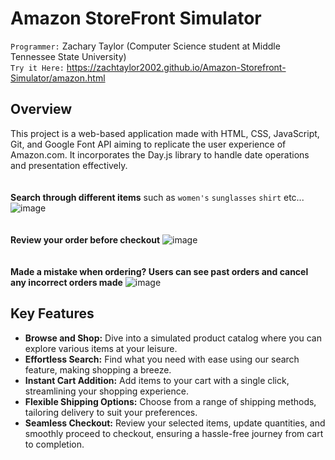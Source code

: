 # Amazon StoreFront Simulator

`Programmer:` Zachary Taylor (Computer Science student at Middle Tennessee State University) <br>
`Try it Here:` https://zachtaylor2002.github.io/Amazon-Storefront-Simulator/amazon.html

## Overview

This project is a web-based application made with HTML, CSS, JavaScript, Git, and Google Font API aiming to replicate the user experience of Amazon.com. It incorporates the Day.js library to handle date operations and presentation effectively.
<br>
<br>
<br>
**Search through different items** such as `women's` `sunglasses` `shirt` etc...
![image](https://github.com/ZachTaylor2002/Amazon-Storefront-Simulator/assets/124469454/d6b28bac-8377-40f2-b95c-057f24449d6a)
<br>
<br>
<br>
**Review your order before checkout**
![image](https://github.com/ZachTaylor2002/Amazon-Storefront-Simulator/assets/124469454/03dce45e-b9ca-43a3-8447-b877836766f2)
<br>
<br>
<br>
**Made a mistake when ordering? Users can see past orders and cancel any incorrect orders made** 
![image](https://github.com/ZachTaylor2002/Amazon-Storefront-Simulator/assets/124469454/8ca9fa8b-5309-4c5e-b260-8f7e6bf4dced)



## Key Features

- **Browse and Shop:** Dive into a simulated product catalog where you can explore various items at your leisure.
- **Effortless Search:** Find what you need with ease using our search feature, making shopping a breeze.
- **Instant Cart Addition:** Add items to your cart with a single click, streamlining your shopping experience.
- **Flexible Shipping Options:** Choose from a range of shipping methods, tailoring delivery to suit your preferences.
- **Seamless Checkout:** Review your selected items, update quantities, and smoothly proceed to checkout, ensuring a hassle-free journey from cart to completion.


